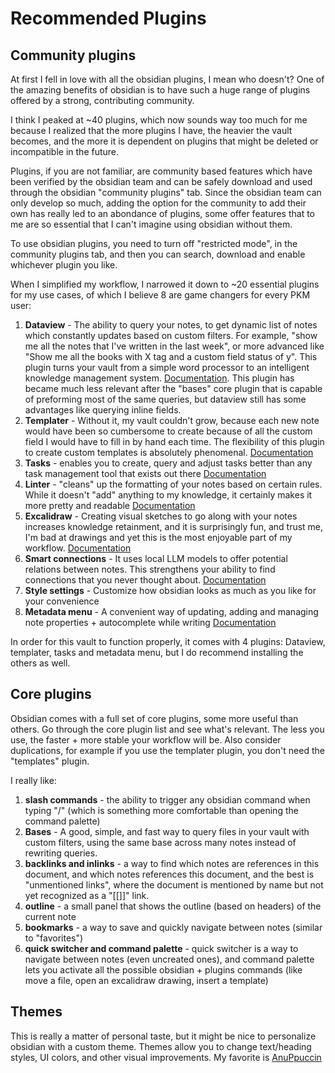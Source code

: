 # Recommended Plugins

## Community plugins

At first I fell in love with all the obsidian plugins, I mean who doesn't? One of the amazing benefits of obsidian is to have such a huge range of plugins offered by a strong, contributing community.

I think I peaked at ~40 plugins, which now sounds way too much for me because I realized that the more plugins I have, the heavier the vault becomes, and the more it is dependent on plugins that might be deleted or incompatible in the future.

Plugins, if you are not familiar, are community based features which have been verified by the obsidian team and can be safely download and used through the obsidian "community plugins" tab. Since the obsidian team can only develop so much, adding the option for the community to add their own has really led to an abondance of plugins, some offer features that to me are so essential that I can't imagine using obsidian without them.

To use obsidian plugins, you need to turn off "restricted mode", in the community plugins tab, and then you can search, download and enable whichever plugin you like. 

When I simplified my workflow, I narrowed it down to ~20 essential plugins for my use cases, of which I believe 8 are game changers for every PKM user:

1. **Dataview** - The ability to query your notes, to get dynamic list of notes which constantly updates based on custom filters. For example, "show me all the notes that I've written in the last week", or more advanced like "Show me all the books with X tag and a custom field status of y". This plugin turns your vault from a simple word processor to an intelligent knowledge management system. [Documentation](https://blacksmithgu.github.io/obsidian-dataview/). This plugin has became much less relevant after the "bases" core plugin that is capable of preforming most of the same queries, but dataview still has some advantages like querying inline fields.
2. **Templater** - Without it, my vault couldn't grow, because each new note would have been so cumbersome to create because of all the custom field I would have to fill in by hand each time. The flexibility of this plugin to create custom templates is absolutely phenomenal. [Documentation](https://silentvoid13.github.io/Templater/introduction.html)
3. **Tasks** - enables you to create, query and adjust tasks better than any task management tool that exists out there [Documentation](https://publish.obsidian.md/tasks/Introduction)
4. **Linter** - "cleans" up the formatting of your notes based on certain rules. While it doesn't "add" anything to my knowledge, it certainly makes it more pretty and readable [Documentation](https://platers.github.io/obsidian-linter/)
5. **Excalidraw** - Creating visual sketches to go along with your notes increases knowledge retainment, and it is surprisingly fun, and trust me, I'm bad at drawings and yet this is the most enjoyable part of my workflow. [Documentation](https://excalidraw-obsidian.online/WIKI/Welcome+to+the+WIKI)
6. **Smart connections** - It uses local LLM models to offer potential relations between notes. This strengthens your ability to find connections that you never thought about. [Documentation](https://docs.smartconnections.app/)
7. **Style settings** - Customize how obsidian looks as much as you like for your convenience
8. **Metadata menu** - A convenient way of updating, adding and managing note properties + autocomplete while writing [Documentation](https://mdelobelle.github.io/metadatamenu/)

In order for this vault to function properly, it comes with 4 plugins: Dataview, templater, tasks and metadata menu, but I do recommend installing the others as well.

## Core plugins

Obsidian comes with a full set of core plugins, some more useful than others. Go through the core plugin list and see what's relevant. The less you use, the faster + more stable your workflow will be. Also consider duplications, for example if you use the templater plugin, you don't need the "templates" plugin.

I really like:
1. **slash commands** - the ability to trigger any obsidian command when typing "/" (which is something more comfortable than opening the command palette)
2. **Bases** - A good, simple, and fast way to query files in your vault with custom filters, using the same base across many notes instead of rewriting queries.
3. **backlinks and inlinks** - a way to find which notes are references in this document, and which notes references this document, and the best is "unmentioned links", where the document is mentioned by name but not yet recognized as a "[[]]" link.
4. **outline** - a small panel that shows the outline (based on headers) of the current note
5. **bookmarks** - a way to save and quickly navigate between notes (similar to "favorites")
6. **quick switcher and command palette** - quick switcher is a way to navigate between notes (even uncreated ones), and command palette lets you activate all the possible obsidian + plugins commands (like move a file, open an excalidraw drawing, insert a template)

## Themes

This is really a matter of personal taste, but it might be nice to personalize obsidian with a custom theme. Themes allow you to change text/heading styles, UI colors, and other visual improvements. My favorite is [AnuPpuccin](https://github.com/AnubisNekhet/AnuPpuccin)